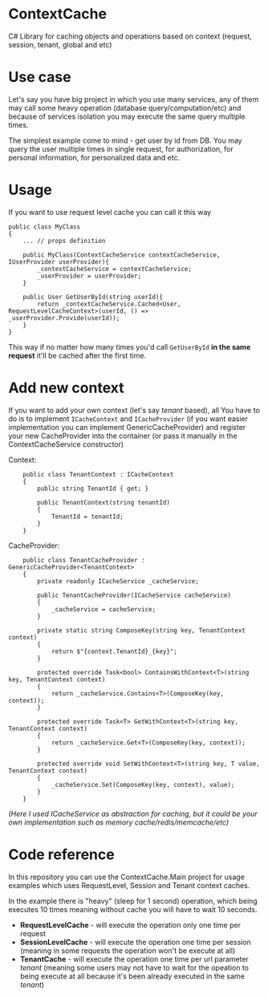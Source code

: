 # ContextCache
C# Library for caching objects and operations based on context (request, session, tenant, global and etc)

# Use case

Let's say you have big project in which you use many services, any of them may call some heavy operation (database query/computation/etc) and because of services isolation you may execute the same query multiple times.

The simplest example come to mind - get user by id from DB. You may query the user multiple times in single request, for authorization, for personal information, for personalized data and etc.

# Usage
If you want to use request level cache you can call it this way
```
public class MyClass 
{
    ... // props definition
    
    public MyClass(ContextCacheService contextCacheService, IUserProvider userProvider){
        _contextCacheService = contextCacheService;
        _userProvider = userProvider;
    }

    public User GetUserById(string userId){
        return _contextCacheService.Cached<User, RequestLevelCacheContext>(userId, () => _userProvider.Provide(userId));
    }
}
```

This way if no matter how many times you'd call `GetUserById` **in the same request** it'll be cached after the first time.

# Add new context
If you want to add your own context (let's say *tenant* based), all You have to do is to implement `ICacheContext` and `ICacheProvider` (if you want easier implementation you can implement GenericCacheProvider) and register your new CacheProvider into the container (or pass it manually in the ContextCacheService constructor)

Context:
```
    public class TenantContext : ICacheContext
    {
        public string TenantId { get; }

        public TenantContext(string tenantId)
        {
            TenantId = tenantId;
        }
    }
```

CacheProvider:
```
    public class TenantCacheProvider : GenericCacheProvider<TenantContext>
    {
        private readonly ICacheService _cacheService;
        
        public TenantCacheProvider(ICacheService cacheService)
        {
            _cacheService = cacheService;
        }

        private static string ComposeKey(string key, TenantContext context)
        {
            return $"{context.TenantId}_{key}";
        }

        protected override Task<bool> ContainsWithContext<T>(string key, TenantContext context)
        {
            return _cacheService.Contains<T>(ComposeKey(key, context));
        }

        protected override Task<T> GetWithContext<T>(string key, TenantContext context)
        {
            return _cacheService.Get<T>(ComposeKey(key, context));
        }

        protected override void SetWithContext<T>(string key, T value, TenantContext context)
        {
            _cacheService.Set(ComposeKey(key, context), value);
        }
    }
```
*(Here I used ICacheService as abstraction for caching, but it could be your own implementation such as memory cache/redis/memcache/etc)*

# Code reference
In this repository you can use the ContextCache.Main project for usage examples which uses RequestLevel, Session and Tenant context caches.

In the example there is "heavy" (sleep for 1 second) operation, which being executes 10 times meaning without cache you will have to wait 10 seconds.
* **RequestLevelCache** - will execute the operation only one time per request
* **SessionLevelCache** - will execute the operation one time per session (meaning in some requests the operation won't be execute at all)
* **TenantCache** - will execute the operation one time per url parameter *tenant* (meaning some users may not have to wait for the opeation to being execute at all because it's been already executed in the same *tenant*)
